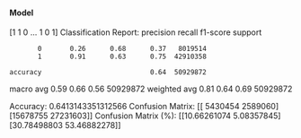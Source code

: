 #### Model
[1 1 0 ... 1 0 1]
Classification Report:
              precision    recall  f1-score   support

           0       0.26      0.68      0.37   8019514
           1       0.91      0.63      0.75  42910358

    accuracy                           0.64  50929872
   macro avg       0.59      0.66      0.56  50929872
weighted avg       0.81      0.64      0.69  50929872

Accuracy: 0.6413143351312566
Confusion Matrix:
[[ 5430454  2589060]
 [15678755 27231603]]
Confusion Matrix (%):
[[10.66261074  5.08357845]
 [30.78498803 53.46882278]]
